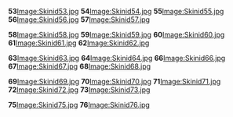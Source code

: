 **53**[Image:Skinid53.jpg](/docs/Image:Skinid53.jpg.md "wikilink") **54**[Image:Skinid54.jpg](/Image:Skinid54.jpg.md "wikilink") **55**[Image:Skinid55.jpg](/Image:Skinid55.jpg.md "wikilink") **56**[Image:Skinid56.jpg](/Image:Skinid56.jpg.md "wikilink") **57**[Image:Skinid57.jpg](/Image:Skinid57.jpg.md "wikilink")

**58**[Image:Skinid58.jpg](/docs/Image:Skinid58.jpg.md "wikilink") **59**[Image:Skinid59.jpg](/Image:Skinid59.jpg.md "wikilink") **60**[Image:Skinid60.jpg](/Image:Skinid60.jpg.md "wikilink") **61**[Image:Skinid61.jpg](/Image:Skinid61.jpg.md "wikilink") **62**[Image:Skinid62.jpg](/Image:Skinid62.jpg.md "wikilink")

**63**[Image:Skinid63.jpg](/docs/Image:Skinid63.jpg.md "wikilink") **64**[Image:Skinid64.jpg](/Image:Skinid64.jpg.md "wikilink") **66**[Image:Skinid66.jpg](/Image:Skinid66.jpg.md "wikilink") **67**[Image:Skinid67.jpg](/Image:Skinid67.jpg.md "wikilink") **68**[Image:Skinid68.jpg](/Image:Skinid68.jpg.md "wikilink")

**69**[Image:Skinid69.jpg](/docs/Image:Skinid69.jpg.md "wikilink") **70**[Image:Skinid70.jpg](/Image:Skinid70.jpg.md "wikilink") **71**[Image:Skinid71.jpg](/Image:Skinid71.jpg.md "wikilink") **72**[Image:Skinid72.jpg](/Image:Skinid72.jpg.md "wikilink") **73**[Image:Skinid73.jpg](/Image:Skinid73.jpg.md "wikilink")

**75**[Image:Skinid75.jpg](/docs/Image:Skinid75.jpg.md "wikilink") **76**[Image:Skinid76.jpg](/Image:Skinid76.jpg.md "wikilink")
